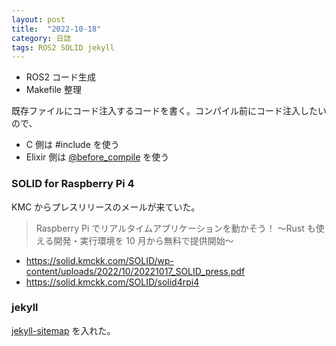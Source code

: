 ```yaml
---
layout: post
title:  "2022-10-18"
category: 日誌
tags: ROS2 SOLID jekyll
---
```


* ROS2 コード生成
* Makefile 整理

既存ファイルにコード注入するコードを書く。コンパイル前にコード注入したいので、

* C 側は #include を使う
* Elixir 側は [@before_compile](https://hexdocs.pm/elixir/Module.html#module-before_compile-1) を使う

### SOLID for Raspberry Pi 4

KMC からプレスリリースのメールが来ていた。

> Raspberry Pi でリアルタイムアプリケーションを動かそう！
> ～Rust も使える開発・実行環境を 10 月から無料で提供開始～

* https://solid.kmckk.com/SOLID/wp-content/uploads/2022/10/20221017_SOLID_press.pdf
* https://solid.kmckk.com/SOLID/solid4rpi4

### jekyll

[jekyll-sitemap](https://github.com/jekyll/jekyll-sitemap) を入れた。

